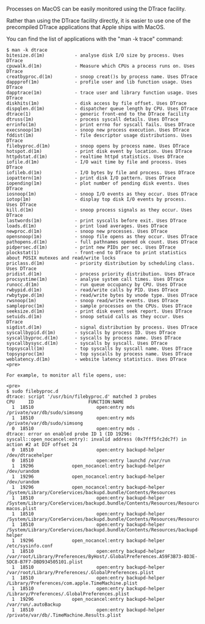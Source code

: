Processes on MacOS can be easily monitored using the DTrace facility.

Rather than using the DTrace facility directly, it is easier to use one
of the precompiled DTrace applications that Apple ships with MacOS.

You can find the list of applications with the "man -k trace" command:

    $ man -k dtrace
    bitesize.d(1m)           - analyse disk I/O size by process. Uses DTrace
    cpuwalk.d(1m)            - Measure which CPUs a process runs on. Uses DTrace
    creatbyproc.d(1m)        - snoop creat()s by process name. Uses DTrace
    dappprof(1m)             - profile user and lib function usage. Uses DTrace
    dapptrace(1m)            - trace user and library function usage. Uses DTrace
    diskhits(1m)             - disk access by file offset. Uses DTrace
    dispqlen.d(1m)           - dispatcher queue length by CPU. Uses DTrace
    dtrace(1)                - generic front-end to the DTrace facility
    dtruss(1m)               - process syscall details. Uses DTrace
    errinfo(1m)              - print errno for syscall fails. Uses DTrace
    execsnoop(1m)            - snoop new process execution. Uses DTrace
    fddist(1m)               - file descriptor usage distributions. Uses DTrace
    filebyproc.d(1m)         - snoop opens by process name. Uses DTrace
    hotspot.d(1m)            - print disk event by location. Uses DTrace
    httpdstat.d(1m)          - realtime httpd statistics. Uses DTrace
    iofile.d(1m)             - I/O wait time by file and process. Uses DTrace
    iofileb.d(1m)            - I/O bytes by file and process. Uses DTrace
    iopattern(1m)            - print disk I/O pattern. Uses DTrace
    iopending(1m)            - plot number of pending disk events. Uses DTrace
    iosnoop(1m)              - snoop I/O events as they occur. Uses DTrace
    iotop(1m)                - display top disk I/O events by process. Uses DTrace
    kill.d(1m)               - snoop process signals as they occur. Uses DTrace
    lastwords(1m)            - print syscalls before exit. Uses DTrace
    loads.d(1m)              - print load averages. Uses DTrace
    newproc.d(1m)            - snoop new processes. Uses DTrace
    opensnoop(1m)            - snoop file opens as they occur. Uses DTrace
    pathopens.d(1m)          - full pathnames opened ok count. Uses DTrace
    pidpersec.d(1m)          - print new PIDs per sec. Uses DTrace
    plockstat(1)             - front-end to DTrace to print statistics about POSIX mutexes and read/write locks
    priclass.d(1m)           - priority distribution by scheduling class. Uses DTrace
    pridist.d(1m)            - process priority distribution. Uses DTrace
    procsystime(1m)          - analyse system call times. Uses DTrace
    runocc.d(1m)             - run queue occupancy by CPU. Uses DTrace
    rwbypid.d(1m)            - read/write calls by PID. Uses DTrace
    rwbytype.d(1m)           - read/write bytes by vnode type. Uses DTrace
    rwsnoop(1m)              - snoop read/write events. Uses DTrace
    sampleproc(1m)           - sample processes on the CPUs. Uses DTrace
    seeksize.d(1m)           - print disk event seek report. Uses DTrace
    setuids.d(1m)            - snoop setuid calls as they occur. Uses DTrace
    sigdist.d(1m)            - signal distribution by process. Uses DTrace
    syscallbypid.d(1m)       - syscalls by process ID. Uses DTrace
    syscallbyproc.d(1m)      - syscalls by process name. Uses DTrace
    syscallbysysc.d(1m)      - syscalls by syscall. Uses DTrace
    topsyscall(1m)           - top syscalls by syscall name. Uses DTrace
    topsysproc(1m)           - top syscalls by process name. Uses DTrace
    weblatency.d(1m)         - website latency statistics. Uses DTrace
    <pre>

    For example, to monitor all file opens, use:

    <pre>
    $ sudo filebyproc.d
    dtrace: script '/usr/bin/filebyproc.d' matched 3 probes
    CPU     ID                    FUNCTION:NAME
      1  18510                       open:entry mds /private/var/db/sudo/simsong
      1  18510                       open:entry mds /private/var/db/sudo/simsong
      0  18510                       open:entry mds .
    dtrace: error on enabled probe ID 1 (ID 19296: syscall::open_nocancel:entry): invalid address (0x7fff5fc2dc7f) in action #2 at DIF offset 24
      0  18510                       open:entry backupd-helper /dev/dtracehelper
      0  18510                       open:entry launchd /var/run
      1  19296              open_nocancel:entry backupd-helper /dev/urandom
      1  19296              open_nocancel:entry backupd-helper /dev/urandom
      1  19296              open_nocancel:entry backupd-helper /System/Library/CoreServices/backupd.bundle/Contents/Resources
      1  18510                       open:entry backupd-helper /System/Library/CoreServices/backupd.bundle/Contents/Resources/Resources/Info-macos.plist
      1  18510                       open:entry backupd-helper /System/Library/CoreServices/backupd.bundle/Contents/Resources/Resources/Info.plist
      1  18510                       open:entry backupd-helper /System/Library/CoreServices/backupd.bundle/Contents/Resources/backupd-helper
      1  19296              open_nocancel:entry backupd-helper /etc/sysinfo.conf
      1  18510                       open:entry backupd-helper /var/root/Library/Preferences/ByHost/.GlobalPreferences.A59F3B73-8D3E-5DC8-B7F7-DBD934505101.plist
      1  18510                       open:entry backupd-helper /var/root/Library/Preferences/.GlobalPreferences.plist
      1  18510                       open:entry backupd-helper /Library/Preferences/com.apple.TimeMachine.plist
      1  18510                       open:entry backupd-helper /Library/Preferences/.GlobalPreferences.plist
      1  19296              open_nocancel:entry backupd-helper /var/run/.autoBackup
      1  18510                       open:entry backupd-helper /private/var/db/.TimeMachine.Results.plist